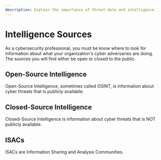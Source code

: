 ```yaml
---
description: Explain the importance of threat data and intelligence.
---
```


# Intelligence Sources

As a cybersecurity professional, you must be know where to look for information about what your organization's cyber adversaries are doing. The sources you will find either be open or closed to the public. 

## Open-Source Intelligence

Open-Source Intelligence, sometimes called OSINT, is information about cyber threats that is publicly available. 

## Closed-Source Intelligence

 Closed-Source Intelligence is information about cyber threats that is NOT publicly available. 

## ISACs

ISACs are Information Sharing and Analysis Communities. 

